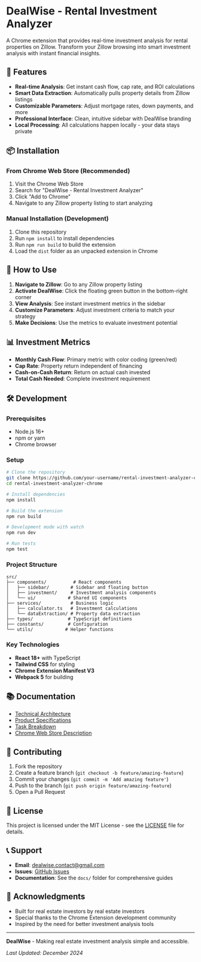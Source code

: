 # DealWise - Rental Investment Analyzer

A Chrome extension that provides real-time investment analysis for rental properties on Zillow. Transform your Zillow browsing into smart investment analysis with instant financial insights.

## 🚀 Features

- **Real-time Analysis**: Get instant cash flow, cap rate, and ROI calculations
- **Smart Data Extraction**: Automatically pulls property details from Zillow listings
- **Customizable Parameters**: Adjust mortgage rates, down payments, and more
- **Professional Interface**: Clean, intuitive sidebar with DealWise branding
- **Local Processing**: All calculations happen locally - your data stays private

## 📦 Installation

### From Chrome Web Store (Recommended)
1. Visit the Chrome Web Store
2. Search for "DealWise - Rental Investment Analyzer"
3. Click "Add to Chrome"
4. Navigate to any Zillow property listing to start analyzing

### Manual Installation (Development)
1. Clone this repository
2. Run `npm install` to install dependencies
3. Run `npm run build` to build the extension
4. Load the `dist` folder as an unpacked extension in Chrome

## 🎯 How to Use

1. **Navigate to Zillow**: Go to any Zillow property listing
2. **Activate DealWise**: Click the floating green button in the bottom-right corner
3. **View Analysis**: See instant investment metrics in the sidebar
4. **Customize Parameters**: Adjust investment criteria to match your strategy
5. **Make Decisions**: Use the metrics to evaluate investment potential

## 📊 Investment Metrics

- **Monthly Cash Flow**: Primary metric with color coding (green/red)
- **Cap Rate**: Property return independent of financing
- **Cash-on-Cash Return**: Return on actual cash invested
- **Total Cash Needed**: Complete investment requirement

## 🛠️ Development

### Prerequisites
- Node.js 16+
- npm or yarn
- Chrome browser

### Setup
```bash
# Clone the repository
git clone https://github.com/your-username/rental-investment-analyzer-chrome.git
cd rental-investment-analyzer-chrome

# Install dependencies
npm install

# Build the extension
npm run build

# Development mode with watch
npm run dev

# Run tests
npm test
```

### Project Structure
```
src/
├── components/          # React components
│   ├── sidebar/        # Sidebar and floating button
│   ├── investment/     # Investment analysis components
│   └── ui/            # Shared UI components
├── services/           # Business logic
│   ├── calculator.ts   # Investment calculations
│   └── dataExtraction/ # Property data extraction
├── types/             # TypeScript definitions
├── constants/         # Configuration
└── utils/            # Helper functions
```

### Key Technologies
- **React 18+** with TypeScript
- **Tailwind CSS** for styling
- **Chrome Extension Manifest V3**
- **Webpack 5** for building

## 📚 Documentation

- [Technical Architecture](docs/architecture/tech-architecture.md)
- [Product Specifications](docs/specs/product-specs.md)
- [Task Breakdown](docs/tasks/task-breakdown.md)
- [Chrome Web Store Description](docs/chrome-webstore-description.md)

## 🤝 Contributing

1. Fork the repository
2. Create a feature branch (`git checkout -b feature/amazing-feature`)
3. Commit your changes (`git commit -m 'Add amazing feature'`)
4. Push to the branch (`git push origin feature/amazing-feature`)
5. Open a Pull Request

## 📄 License

This project is licensed under the MIT License - see the [LICENSE](LICENSE) file for details.

## 📞 Support

- **Email**: dealwise.contact@gmail.com
- **Issues**: [GitHub Issues](https://github.com/your-username/rental-investment-analyzer-chrome/issues)
- **Documentation**: See the `docs/` folder for comprehensive guides

## 🙏 Acknowledgments

- Built for real estate investors by real estate investors
- Special thanks to the Chrome Extension development community
- Inspired by the need for better investment analysis tools

---

**DealWise** - Making real estate investment analysis simple and accessible.

*Last Updated: December 2024* 